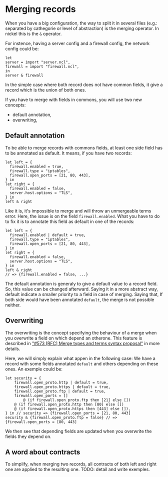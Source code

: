 # Merging records

When you have a big configuration, the way to split it in several files
(e.g.: separated by cathegorie or level of abstraction) is the merging operator.
In nickel this is the `&` operator.

For instence, having a server config and a firewall config, the network config
could be:

```text
let
server = import "server.ncl",
firewall = import "firewall.ncl",
in
server & firewall
```

In the simple case where both record does not have common fields, it give a
record which is the union of both ones.

If you have to merge with fields in commons, you will use two new concepts:

- default annotation,
- overwriting,

## Default annotation

To be able to merge records with commons fields, at least one side field has to
be annotated as default. It means, if you have two records:

```text
let left = {
  firewall.enabled = true,
  firewall.type = "iptables",
  firewall.open_ports = [21, 80, 443],
} in
let right = {
  firewall.enabled = false,
  server.host.options = "TLS",
} in
left & right
```

Like it is, it's impossible to merge and will throw an unmergeable terms error.
Here, the issue is on the field `firewall.enabled`. What you have to do to fix it
is to annotate this field as default in one of the records:

```text
let left = {
  firewall.enabled | default = true,
  firewall.type = "iptables",
  firewall.open_ports = [21, 80, 443],
} in
let right = {
  firewall.enabled = false,
  server.host.options = "TLS",
} in
left & right
// => {firewall.enabled = false, ...}
```

The default annotation is generaly to give a default value to a record field.
So, this value can be changed afterward. Saying it in a more abstract way,
default indicate a smaller priority to a field in case of merging. Saying that,
If both side would have been annotated `default`, the merge is not possible
neither.

## Overwriting

The overwriting is the concept specifying the behaviour of a merge when you
overwrite a field on which depend an otherone. This  feature is described in
["#573 [RFC] Merge types and terms syntax proposal"](https://github.com/tweag/nickel/pull/573)
in more details.

Here, we will simply explain what appen in the following case:
We have a record with some fields annotated `default` and others depending on
these ones. An exemple could be:

```text
let security = {
    firewall.open_proto.http | default = true,
    firewall.open_proto.https | default = true,
    firewall.open_proto.ftp | default = true,
    firewall.open_ports = []
        @ (if firewall.open_proto.ftp then [21] else [])
	@ (if firewall.open_proto.http then [80] else [])
	@ (if firewall.open_proto.https then [443] else []),
} in // security => {firewall.open_ports = [21, 80, 443]
security & {firewall.open_proto.ftp = false} // => {firewall.open_ports = [80, 443]
```

We then see that depending fields are updated when you overwrite the fields they
depend on.

## A word about contracts

To simplify, when merging two records, all contracts of both left and right one
are applied to the resulting one.
TODO: detail and write exemples.

